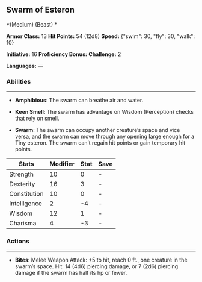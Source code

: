 ## Swarm of Esteron
*(Medium) (Beast) *

**Armor Class:** 13
**Hit Points:** 54 (12d8)
**Speed:** {"swim": 30, "fly": 30, "walk": 10}

**Initiative:** 16
**Proficiency Bonus:**
**Challenge:** 2

**Languages:** —

### Abilities
 --- 
- **Amphibious**: The swarm can breathe air and water.

- **Keen Smell**: The swarm has advantage on Wisdom (Perception) checks that rely on smell.

- **Swarm**: The swarm can occupy another creature’s space and vice versa, and the swarm can move through any opening large enough for a Tiny esteron. The swarm can’t regain hit points or gain temporary hit points.



| Stats | Modifier | Stat | Save
| ---- | ---- | ---- | ---- |
| Strength | 10 | 0 | - |
| Dexterity | 16 | 3 | - |
| Constitution | 10 | 0 | - |
| Intelligence | 2 | -4 | - |
| Wisdom | 12 | 1 | - |
| Charisma | 4 | -3 | - |

### Actions
 --- 
- **Bites**: Melee Weapon Attack: +5 to hit, reach 0 ft., one creature in the swarm’s space. Hit: 14 (4d6) piercing damage, or 7 (2d6) piercing damage if the swarm has half its hp or fewer.

